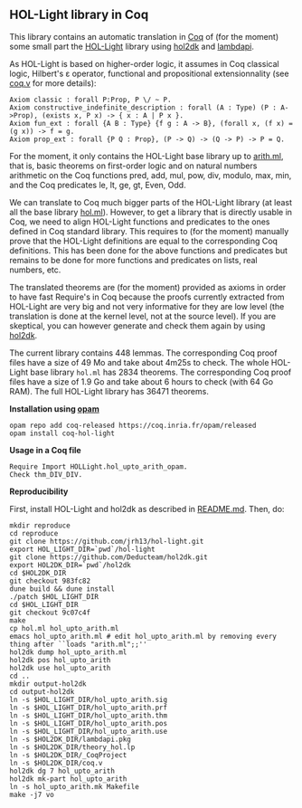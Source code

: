 HOL-Light library in Coq
------------------------

This library contains an automatic translation in [Coq](https://coq.inria.fr/) of (for the moment) some small part the [HOL-Light](https://github.com/jrh13/hol-light) library using [hol2dk](https://github.com/Deducteam/hol2dk) and [lambdapi](https://github.com/Deducteam/lambdapi).

As HOL-Light is based on higher-order logic, it assumes in Coq classical logic, Hilbert's ε operator, functional and propositional extensionnality (see [coq.v](https://github.com/Deducteam/coq-hol-light/blob/main/coq.v) for more details):

```
Axiom classic : forall P:Prop, P \/ ~ P.
Axiom constructive_indefinite_description : forall (A : Type) (P : A->Prop), (exists x, P x) -> { x : A | P x }.
Axiom fun_ext : forall {A B : Type} {f g : A -> B}, (forall x, (f x) = (g x)) -> f = g.
Axiom prop_ext : forall {P Q : Prop}, (P -> Q) -> (Q -> P) -> P = Q.
```

For the moment, it only contains the HOL-Light base library up to [arith.ml](https://github.com/jrh13/hol-light/blob/master/arith.ml), that is, basic theorems on first-order logic and on natural numbers arithmetic on the Coq functions pred, add, mul, pow, div, modulo, max, min, and the Coq predicates le, lt, ge, gt, Even, Odd.

We can translate to Coq much bigger parts of the HOL-Light library (at least all the base library [hol.ml](https://github.com/jrh13/hol-light/blob/master/hol.ml)). However, to get a library that is directly usable in Coq, we need to align HOL-Light functions and predicates to the ones defined in Coq standard library. This requires to (for the moment) manually prove that the HOL-Light definitions are equal to the corresponding Coq definitions. This has been done for the above functions and predicates but remains to be done for more functions and predicates on lists, real numbers, etc.

The translated theorems are (for the moment) provided as axioms in order to have fast Require's in Coq because the proofs currently extracted from HOL-Light are very big and not very informative for they are low level (the translation is done at the kernel level, not at the source level). If you are skeptical, you can however generate and check them again by using [hol2dk](https://github.com/Deducteam/hol2dk).

The current library contains 448 lemmas. The corresponding Coq proof files have a size of 49 Mo and take about 4m25s to check. The whole HOL-Light base library `hol.ml` has 2834 theorems. The corresponding Coq proof files have a size of 1.9 Go and take about 6 hours to check (with 64 Go RAM). The full HOL-Light library has 36471 theorems.

**Installation using [opam](https://opam.ocaml.org/)**

```
opam repo add coq-released https://coq.inria.fr/opam/released
opam install coq-hol-light
```

**Usage in a Coq file**

```
Require Import HOLLight.hol_upto_arith_opam.
Check thm_DIV_DIV.
```

**Reproducibility**

First, install HOL-Light and hol2dk as described in [README.md](https://github.com/Deducteam/hol2dk/blob/main/README.md). Then, do:

```
mkdir reproduce
cd reproduce
git clone https://github.com/jrh13/hol-light.git
export HOL_LIGHT_DIR=`pwd`/hol-light
git clone https://github.com/Deducteam/hol2dk.git
export HOL2DK_DIR=`pwd`/hol2dk
cd $HOL2DK_DIR
git checkout 983fc82
dune build && dune install
./patch $HOL_LIGHT_DIR
cd $HOL_LIGHT_DIR
git checkout 9c07c4f
make
cp hol.ml hol_upto_arith.ml
emacs hol_upto_arith.ml # edit hol_upto_arith.ml by removing every thing after ``loads "arith.ml";;''
hol2dk dump hol_upto_arith.ml
hol2dk pos hol_upto_arith
hol2dk use hol_upto_arith
cd ..
mkdir output-hol2dk
cd output-hol2dk
ln -s $HOL_LIGHT_DIR/hol_upto_arith.sig
ln -s $HOL_LIGHT_DIR/hol_upto_arith.prf
ln -s $HOL_LIGHT_DIR/hol_upto_arith.thm
ln -s $HOL_LIGHT_DIR/hol_upto_arith.pos
ln -s $HOL_LIGHT_DIR/hol_upto_arith.use
ln -s $HOL2DK_DIR/lambdapi.pkg
ln -s $HOL2DK_DIR/theory_hol.lp
ln -s $HOL2DK_DIR/_CoqProject
ln -s $HOL2DK_DIR/coq.v
hol2dk dg 7 hol_upto_arith
hol2dk mk-part hol_upto_arith
ln -s hol_upto_arith.mk Makefile
make -j7 vo
```
